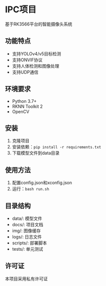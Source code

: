 # IPC项目

基于RK3566平台的智能摄像头系统

## 功能特点

- 支持YOLOv4/v5目标检测
- 支持ONVIF协议
- 支持人体检测和图像处理
- 支持UDP通信

## 环境要求

- Python 3.7+
- RKNN Toolkit 2
- OpenCV

## 安装

1. 克隆项目
2. 安装依赖：`pip install -r requirements.txt`
3. 下载模型文件到data目录

## 使用方法

1. 配置config.json和xconfig.json
2. 运行：`bash run.sh`

## 目录结构

- data/: 模型文件
- docs/: 项目文档
- img/: 图像缓存
- logs/: 日志文件
- scripts/: 部署脚本
- tests/: 单元测试

## 许可证

本项目采用私有许可证